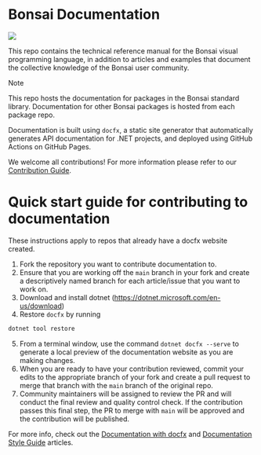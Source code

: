 # Bonsai Documentation

[![](https://img.shields.io/github/actions/workflow/status/bonsai-rx/docs/build.yml?branch=main&style=flat-square&label=Deployment%20status)](https://github.com/bonsai-rx/docs/actions/workflows/build.yml)

This repo contains the technical reference manual for the Bonsai visual programming language, in addition to articles and examples that document the collective knowledge of the Bonsai user community.

> [!NOTE]  
> This repo hosts the documentation for packages in the Bonsai standard library. Documentation for other Bonsai packages is hosted from each package repo.

Documentation is built using `docfx`, a static site generator that automatically generates API documentation for .NET projects, and deployed using GitHub Actions on GitHub Pages.

We welcome all contributions! For more information please refer to our [Contribution Guide](https://bonsai-rx.org/contribute/).

# Quick start guide for contributing to documentation

These instructions apply to repos that already have a docfx website created.

1. Fork the repository you want to contribute documentation to. 
2. Ensure that you are working off the `main` branch in your fork and create a descriptively named branch for each article/issue that you want to work on.
3. Download and install dotnet (https://dotnet.microsoft.com/en-us/download)
4. Restore `docfx` by running
```powershell
dotnet tool restore
```
5. From a terminal window, use the command `dotnet docfx --serve` to generate a local preview of the documentation website as you are making changes.
6. When you are ready to have your contribution reviewed, commit your edits to the appropriate branch of your fork and create a pull request to merge that branch with the `main` branch of the original repo.
7. Community maintainers will be assigned to review the PR and will conduct the final review and quality control check. If the contribution passes this final step, the PR to merge with `main` will be approved and the contribution will be published.

For more info, check out the [Documentation with docfx](https://bonsai-rx.org/docs/articles/documentation-docfx.html) and [Documentation Style Guide](https://bonsai-rx.org/docs/articles/documentation-style-guide.html) articles.
